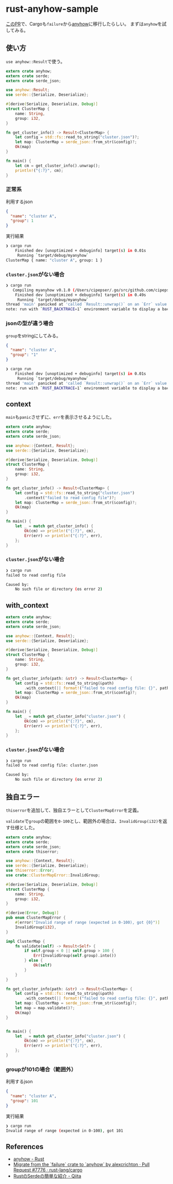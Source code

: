 # rust-anyhow-sample

[このPR](https://github.com/rust-lang/cargo/pull/7776)で、Cargoも`failure`から[anyhow](https://docs.rs/anyhow/1.0.26/anyhow/)に移行したらしい。
まずは`anyhow`を試してみる。

## 使い方

`use anyhow::Result`で使う。

```rust
extern crate anyhow;
extern crate serde;
extern crate serde_json;

use anyhow::Result;
use serde::{Serialize, Deserialize};

#[derive(Serialize, Deserialize, Debug)]
struct ClusterMap {
    name: String,
    group: i32,
}

fn get_cluster_info() -> Result<ClusterMap> {
    let config = std::fs::read_to_string("cluster.json")?;
    let map: ClusterMap = serde_json::from_str(&config)?;
    Ok(map)
}

fn main() {
    let cm = get_cluster_info().unwrap();
    println!("{:?}", cm);
}
```

### 正常系

利用するjson

```json
{
  "name": "cluster A",
  "group": 1
}
```

実行結果

```sh
❯ cargo run
    Finished dev [unoptimized + debuginfo] target(s) in 0.01s
     Running `target/debug/myanyhow`
ClusterMap { name: "cluster A", group: 1 }
```

### `cluster.json`がない場合

```sh
❯ cargo run
   Compiling myanyhow v0.1.0 (/Users/cipepser/.go/src/github.com/cipepser/rust-anyhow-sample/myanyhow)
    Finished dev [unoptimized + debuginfo] target(s) in 0.49s
     Running `target/debug/myanyhow`
thread 'main' panicked at 'called `Result::unwrap()` on an `Err` value: No such file or directory (os error 2)', src/libcore/result.rs:1165:5
note: run with `RUST_BACKTRACE=1` environment variable to display a backtrace.
```

### jsonの型が違う場合

`group`をstringにしてみる。

```json
{
  "name": "cluster A",
  "group": "1"
}
```

```sh
❯ cargo run
    Finished dev [unoptimized + debuginfo] target(s) in 0.01s
     Running `target/debug/myanyhow`
thread 'main' panicked at 'called `Result::unwrap()` on an `Err` value: invalid type: string "1", expected i32 at line 3 column 14', src/libcore/result.rs:1165:5
note: run with `RUST_BACKTRACE=1` environment variable to display a backtrace.
```

## context

`main`も`panic`させずに、`err`を表示させるようにした。

```rust
extern crate anyhow;
extern crate serde;
extern crate serde_json;

use anyhow::{Context, Result};
use serde::{Serialize, Deserialize};

#[derive(Serialize, Deserialize, Debug)]
struct ClusterMap {
    name: String,
    group: i32,
}

fn get_cluster_info() -> Result<ClusterMap> {
    let config = std::fs::read_to_string("cluster.json")
        .context("failed to read config file")?;
    let map: ClusterMap = serde_json::from_str(&config)?;
    Ok(map)
}

fn main() {
    let _ = match get_cluster_info() {
        Ok(cm) => println!("{:?}", cm),
        Err(err) => println!("{:?}", err),
    };
}
```

### `cluster.json`がない場合

```sh
❯ cargo run
failed to read config file

Caused by:
    No such file or directory (os error 2)
```

## with_context

```rust
extern crate anyhow;
extern crate serde;
extern crate serde_json;

use anyhow::{Context, Result};
use serde::{Serialize, Deserialize};

#[derive(Serialize, Deserialize, Debug)]
struct ClusterMap {
    name: String,
    group: i32,
}

fn get_cluster_info(path: &str) -> Result<ClusterMap> {
    let config = std::fs::read_to_string(&path)
        .with_context(|| format!("failed to read config file: {}", path))?;
    let map: ClusterMap = serde_json::from_str(&config)?;
    Ok(map)
}

fn main() {
    let _ = match get_cluster_info("cluster.json") {
        Ok(cm) => println!("{:?}", cm),
        Err(err) => println!("{:?}", err),
    };
}
```

### `cluster.json`がない場合

```sh
❯ cargo run
failed to read config file: cluster.json

Caused by:
    No such file or directory (os error 2)
```

## 独自エラー

`thiserror`を追加して、独自エラーとして`ClusterMapError`を定義。

`validate`で`group`の範囲を`0-100`とし、範囲外の場合は、`InvalidGroup(i32)`を返す仕様とした。

```rust
extern crate anyhow;
extern crate serde;
extern crate serde_json;
extern crate thiserror;

use anyhow::{Context, Result};
use serde::{Serialize, Deserialize};
use thiserror::Error;
use crate::ClusterMapError::InvalidGroup;

#[derive(Serialize, Deserialize, Debug)]
struct ClusterMap {
    name: String,
    group: i32,
}

#[derive(Error, Debug)]
pub enum ClusterMapError {
    #[error("Invalid range of range (expected in 0-100), got {0}")]
    InvalidGroup(i32),
}

impl ClusterMap {
    fn validate(self) -> Result<Self> {
        if self.group < 0 || self.group > 100 {
            Err(InvalidGroup(self.group).into())
        } else {
            Ok(self)
        }
    }
}

fn get_cluster_info(path: &str) -> Result<ClusterMap> {
    let config = std::fs::read_to_string(&path)
        .with_context(|| format!("failed to read config file: {}", path))?;
    let map: ClusterMap = serde_json::from_str(&config)?;
    let map = map.validate()?;
    Ok(map)
}


fn main() {
    let _ = match get_cluster_info("cluster.json") {
        Ok(cm) => println!("{:?}", cm),
        Err(err) => println!("{:?}", err),
    };
}
```

### groupが101の場合（範囲外）

利用するjson

```json
{
  "name": "cluster A",
  "group": 101
}
```

実行結果


```sh
❯ cargo run
Invalid range of range (expected in 0-100), got 101
```


## References
- [anyhow \- Rust](https://docs.rs/anyhow/1.0.26/anyhow/)
- [Migrate from the \`failure\` crate to \`anyhow\` by alexcrichton · Pull Request \#7776 · rust\-lang/cargo](https://github.com/rust-lang/cargo/pull/7776)
- [RustのSerdeの簡単な紹介 \- Qiita](https://qiita.com/garkimasera/items/0442ee896403c6b78fb2)